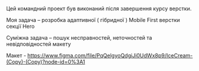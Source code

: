 Цей командний проект був виконаний після завершення курсу верстки.

Моя задача – розробка адаптивної ( гібридної ) Mobile First верстки секції Неro

Суміжна задача – пошук несправностей, неточностей та невідповідностей макету

Макет - https://www.figma.com/file/PqQelgyoQdgiJi0UdWx8p9/IceCream-(Copy)-(Copy)?node-id=0%3A1
